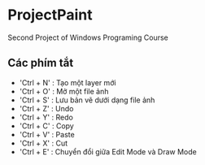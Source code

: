 # ProjectPaint
 Second Project of Windows Programing Course


## Các phím tắt
- 'Ctrl + N' : Tạo một layer mới
- 'Ctrl + O' : Mở một file ảnh
- 'Ctrl + S' : Lưu bản vẽ dưới dạng file ảnh
- 'Ctrl + Z' : Undo
- 'Ctrl + Y' : Redo
- 'Ctrl + C' : Copy
- 'Ctrl + V' : Paste
- 'Ctrl + X' : Cut
- 'Ctrl + E' : Chuyển đổi giữa Edit Mode và Draw Mode